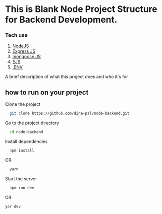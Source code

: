 
# This is Blank Node Project Structure for Backend Development.

### Tech use
1) [NodeJS](https://nodejs.org/)
2) [Express JS](http://expressjs.com/)
3) [mongoose JS](https://mongoosejs.com/)
4) [EJS](https://ejs.co/)
5) [.ENV](https://github.com/motdotla/dotenv)

A brief description of what this project does and who it's for





## how to run on your project

Clone the project

```bash
  git clone https://github.com/dina-pal/node-backend.git
```

Go to the project directory

```bash
  cd node-backend
```

Install dependencies

```bash
  npm install
```
OR
```bash
  yarn
```

Start the server

```bash
  npm run dev
```
OR
```bash
yar dev
```
